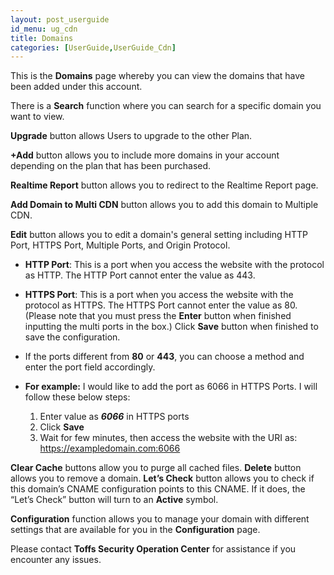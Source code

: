 ```yaml
---
layout: post_userguide
id_menu: ug_cdn
title: Domains
categories: [UserGuide,UserGuide_Cdn]
---
```

This is the **Domains** page whereby you can view the domains that have been added under this account.

There is a **Search** function where you can search for a specific domain you want to view.

**Upgrade** button allows Users to upgrade to the other Plan.

**+Add** button allows you to include more domains in your account depending on the plan that has been purchased.

**Realtime Report** button allows you to redirect to the Realtime Report page.

**Add Domain to Multi CDN** button allows you to add this domain to Multiple CDN.

**Edit** button allows you to edit a domain's general setting including HTTP Port, HTTPS Port, Multiple Ports, and Origin Protocol. 

- **HTTP Port**: This is a port when you access the website with the protocol as HTTP. The HTTP Port cannot enter the value as 443.
- **HTTPS Port**: This is a port when you access the website with the protocol as HTTPS. The HTTPS Port cannot enter the value as 80.
(Please note that you must press the **Enter** button when finished inputting the multi ports in the box.)
Click **Save** button when finished to save the configuration.

- If the ports different from **80** or **443**, you can choose a method and enter the port field accordingly.
- **For example:** I would like to add the port as 6066 in HTTPS Ports. I will follow these below steps:
    1. Enter value as ***6066*** in HTTPS ports
    2. Click **Save**
    3. Wait for few minutes, then access the website with the URI as: https://exampledomain.com:6066

**Clear Cache** buttons allow you to purge all cached files.
**Delete** button allows you to remove a domain.
**Let’s Check** button allows you to check if this domain’s CNAME configuration points to this CNAME. If it does, the “Let’s Check” button will turn to an **Active** symbol.

**Configuration** function allows you to manage your domain with different settings that are available for you in the **Configuration** page.

Please contact **Toffs Security Operation Center** for assistance if you encounter any issues.